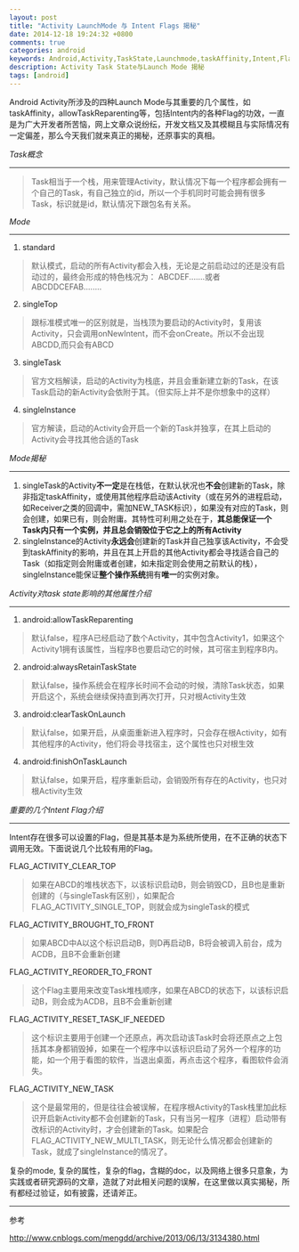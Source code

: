 ```yaml
---
layout: post
title: "Activity LaunchMode 与 Intent Flags 揭秘"
date: 2014-12-18 19:24:32 +0800
comments: true
categories: android
keywords: Android,Activity,TaskState,Launchmode,taskAffinity,Intent,Flags
description: Activity Task State与Launch Mode 揭秘
tags: [android]
---
```

Android Activity所涉及的四种Launch Mode与其重要的几个属性，如taskAffinity，allowTaskReparenting等，包括Intent内的各种Flag的功效，一直是为广大开发者所苦恼，网上文章众说纷纭，开发文档又及其模糊且与实际情况有一定偏差，那么今天我们就来真正的揭秘，还原事实的真相。
<!--more-->


*Task概念*

----------

>Task相当于一个栈，用来管理Activity，默认情况下每一个程序都会拥有一个自己的Task，有自己独立的id，所以一个手机同时可能会拥有很多Task，标识就是id，默认情况下跟包名有关系。



*Mode*

----------
 1.  standard
>默认模式，启动的所有Activity都会入栈，无论是之前启动过的还是没有启动过的，最终会形成的特色栈况为：
>ABCDEF.......或者ABCDDCEFAB........

 2.  singleTop
>跟标准模式唯一的区别就是，当栈顶为要启动的Activity时，复用该Activity，只会调用onNewIntent，而不会onCreate。所以不会出现ABCDD,而只会有ABCD

 3.  singleTask
>官方文档解读，启动的Activity为栈底，并且会重新建立新的Task，在该Task启动的新Activity会依附于其。（但实际上并不是你想象中的这样）

 4.  singleInstance
>官方解读，启动的Activity会开启一个新的Task并独享，在其上启动的Activity会寻找其他合适的Task




*Mode揭秘*

----------

 1.  singleTask的Activity**不一定**是在栈低，在默认状况也**不会**创建新的Task，除非指定taskAffinity，或使用其他程序启动该Activity（或在另外的进程启动，如Receiver之类的回调中，需加NEW_TASK标识），如果没有对应的Task，则会创建，如果已有，则会附庸。其特性可利用之处在于，**其总能保证一个Task内只有一个实例，并且总会销毁位于它之上的所有Activity**
 2. singleInstance的Activity**永远会**创建新的Task并自己独享该Activity，不会受到taskAffinity的影响，并且在其上开启的其他Activity都会寻找适合自己的Task（如指定则会附庸或者创建，如未指定则会使用之前默认的栈），singleInstance能保证**整个操作系统**拥有**唯一**的实例对象。




*Activity对task state影响的其他属性介绍*

----------

 1. android:allowTaskReparenting
>默认false，程序A已经启动了数个Activity，其中包含Activity1，如果这个Activity1拥有该属性，当程序B也要启动它的时候，其可宿主到程序B内。
 
 2. android:alwaysRetainTaskState
>默认false，操作系统会在程序长时间不会动的时候，清除Task状态，如果开启这个，系统会继续保持直到再次打开，只对根Activity生效

 3. android:clearTaskOnLaunch
>默认false，如果开启，从桌面重新进入程序时，只会存在根Activity，如有其他程序的Activity，他们将会寻找宿主，这个属性也只对根生效
 
 4. android:finishOnTaskLaunch
>默认false，如果开启，程序重新启动，会销毁所有存在的Activity，也只对根Activity生效




*重要的几个Intent Flag介绍*

----------

Intent存在很多可以设置的Flag，但是其基本是为系统所使用，在不正确的状态下调用无效。下面说说几个比较有用的Flag。

FLAG_ACTIVITY_CLEAR_TOP
>如果在ABCD的堆栈状态下，以该标识启动B，则会销毁CD，且B也是重新创建的（与singleTask有区别），如果配合FLAG_ACTIVITY_SINGLE_TOP，则就会成为singleTask的模式

FLAG_ACTIVITY_BROUGHT_TO_FRONT
>如果ABCD中A以这个标识启动B，则D再启动B，B将会被调入前台，成为ACDB，且B不会重新创建

FLAG_ACTIVITY_REORDER_TO_FRONT
>这个Flag主要用来改变Task堆栈顺序，如果在ABCD的状态下，以该标识启动B，则会成为ACDB，且B不会重新创建

FLAG_ACTIVITY_RESET_TASK_IF_NEEDED
>这个标识主要用于创建一个还原点，再次启动该Task时会将还原点之上包括其本身都销毁掉，如果在一个程序中以该标识启动了另外一个程序的功能，如一个用于看图的软件，当退出桌面，再点击这个程序，看图软件会消失。

FLAG_ACTIVITY_NEW_TASK
>这个是最常用的，但是往往会被误解，在程序根Activity的Task栈里加此标识开启新Activity都不会创建新的Task，只有当另一程序（进程）启动带有改标识的Activity时，才会创建新的Task。如果配合FLAG_ACTIVITY_NEW_MULTI_TASK，则无论什么情况都会创建新的Task，就成了singleInstance的情况了。



复杂的mode, 复杂的属性，复杂的flag，含糊的doc，以及网络上很多只意象，为实践或者研究源码的文章，造就了对此相关问题的误解，在这里做以真实揭秘，所有都经过验证，如有披露，还请斧正。


----------

参考

http://www.cnblogs.com/mengdd/archive/2013/06/13/3134380.html


